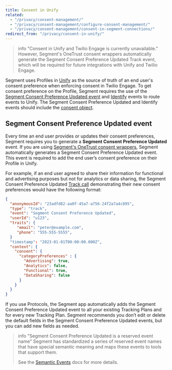 ```yaml
---
title: Consent in Unify
related:
  - "/privacy/consent-management/"
  - "/privacy/consent-management/configure-consent-management/"
  - "/privacy/consent-management/consent-in-segment-connections/"
redirect_from: "/privacy/consent-in-unify/"
---
```


> info "Consent in Unify and Twilio Engage is currently unavailable."
> However, Segment's OneTrust consent wrappers automatically generate the Segment Consent Preference Updated Track event, which will be required for future integrations with Unify and Twilio Engage.

Segment uses Profiles in [Unify](/docs/unify/) as the source of truth of an end user's consent preference when enforcing consent in Twilio Engage. To get consent preference on the Profile, Segment requires the use of the [Segment Consent Preference Updated event](#segment-consent-preference-updated-event) and [Identify](/docs/connections/spec/Identify) events to route events to Unify. The Segment Consent Preference Updated and Identify events should include the [consent object](/docs/privacy/consent-management/consent-in-segment-connections/#consent-object).

## Segment Consent Preference Updated event
Every time an end user provides or updates their consent preferences, Segment requires you to generate a **Segment Consent Preference Updated** event. If you are using [Segment's OneTrust consent wrappers](/docs/privacy/consent-management/configure-consent-management/#step-2-integrating-your-cmp-with-segment), Segment automatically generates a Segment Consent Preference Updated event. This event is required to add the end user’s consent preference on their Profile in Unify.

For example, if an end user agreed to share their information for functional and advertising purposes but not for analytics or data sharing, the Segment Consent Preference Updated [Track call](/docs/connections/spec/track/) demonstrating their new consent preferences would have the following format:

``` json
{
  "anonymousId": "23adfd82-aa0f-45a7-a756-24f2a7a4c895",
  "type": "track",
  "event": "Segment Consent Preference Updated",
  "userId": "u123",
  "traits": {
     "email": "peter@example.com",
     "phone": "555-555-5555",
  }
  "timestamp": "2023-01-01T00:00:00.000Z",
  "context": {
    "consent": {
      "categoryPreferences" : {
        "Advertising": true,
        "Analytics": false,
        "Functional": true,
        "DataSharing": false
      }
    }
  }
}
```

If you use Protocols, the Segment app automatically adds the Segment Consent Preference Updated event to all your existing Tracking Plans and for every new Tracking Plan. Segment recommends you don’t edit or delete the default fields in the Segment Consent Preference Updated events, but you can add new fields as needed.

> info "Segment Consent Preference Updated is a reserved event name"
> Segment has standardized a series of reserved event names that have special semantic meaning and maps these events to tools that support them.
>
> See the [Semantic Events](/docs/connections/spec/semantic/) docs for more details.
